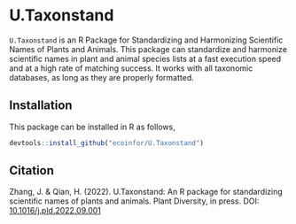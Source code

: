# U.Taxonstand

`U.Taxonstand` is an R Package for Standardizing and Harmonizing Scientific Names of Plants and Animals. This package can standardize and harmonize scientific names in plant and animal species lists at a fast execution speed and at a high rate of matching success. It works with all taxonomic databases, as long as they are properly formatted. 

## Installation

This package can be installed in R as follows,

```r
devtools::install_github("ecoinfor/U.Taxonstand")
```

## Citation

Zhang, J. & Qian, H. (2022). U.Taxonstand: An R package for standardizing scientific names of plants and animals. Plant Diversity, in press. DOI: [10.1016/j.pld.2022.09.001](https://doi.org/10.1016/j.pld.2022.09.001)

